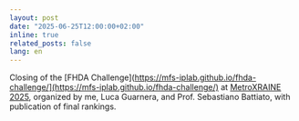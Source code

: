 ```yaml
---
layout: post
date: "2025-06-25T12:00:00+02:00"
inline: true
related_posts: false
lang: en
---
```

Closing of the [FHDA Challenge](https://mfs-iplab.github.io/fhda-challenge/](https://mfs-iplab.github.io/fhda-challenge/) at [MetroXRAINE 2025](https://metroxraine.org/), organized by me, Luca Guarnera, and Prof. Sebastiano Battiato, with publication of final rankings.
